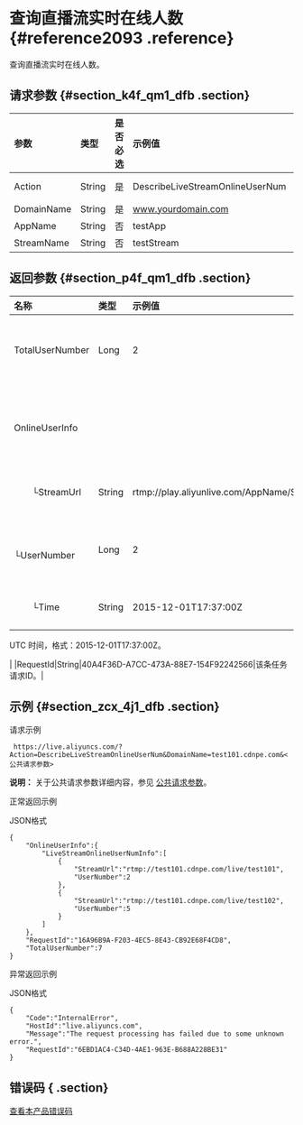 # 查询直播流实时在线人数 {#reference2093 .reference}

查询直播流实时在线人数。

## 请求参数 {#section_k4f_qm1_dfb .section}

|参数|类型|是否必选|示例值|描述|
|:-|:-|:---|:--|:-|
|Action|String|是|DescribeLiveStreamOnlineUserNum|系统规定参数。取值：DescribeLiveStreamOnlineUserNum|
|DomainName|String|是|www.yourdomain.com|您的加速域名。|
|AppName|String|否|testApp|直播流所属应用名称。|
|StreamName|String|否|testStream|直播流名称。|

## 返回参数 {#section_p4f_qm1_dfb .section}

|名称|类型|示例值|描述|
|:-|:-|:--|:-|
|TotalUserNumber|Long|2|所有流的用户数总和。|
|OnlineUserInfo| | |每条直播流的用户数信息。|
|  └StreamUrl|String|rtmp://play.aliyunlive.com/AppName/StreamName|直播流的 URL。|
|  └UserNumber|Long|2|直播流的在线人数。|
|  └Time|String|2015-12-01T17:37:00Z| 统计时刻。

 UTC 时间，格式：2015-12-01T17:37:00Z。

 |
|RequestId|String|40A4F36D-A7CC-473A-88E7-154F92242566|该条任务请求ID。|

## 示例 {#section_zcx_4j1_dfb .section}

请求示例

```
 https://live.aliyuncs.com/?Action=DescribeLiveStreamOnlineUserNum&DomainName=test101.cdnpe.com&<公共请求参数>
```

**说明：** 关于公共请求参数详细内容，参见 [公共请求参数](https://help.aliyun.com/document_detail/50284.html)。

正常返回示例

JSON格式

```
{
    "OnlineUserInfo":{
        "LiveStreamOnlineUserNumInfo":[
            {
                "StreamUrl":"rtmp://test101.cdnpe.com/live/test101",
                "UserNumber":2
            },
            {
                "StreamUrl":"rtmp://test101.cdnpe.com/live/test102",
                "UserNumber":5
            }
        ]
    },
    "RequestId":"16A96B9A-F203-4EC5-8E43-CB92E68F4CD8",
    "TotalUserNumber":7
}
```

异常返回示例

JSON格式

```
{
    "Code":"InternalError",
    "HostId":"live.aliyuncs.com",
    "Message":"The request processing has failed due to some unknown error.",
    "RequestId":"6EBD1AC4-C34D-4AE1-963E-B688A228BE31"
}
```

## 错误码 { .section}

 [查看本产品错误码](https://error-center.aliyun.com/status/product/live) 

